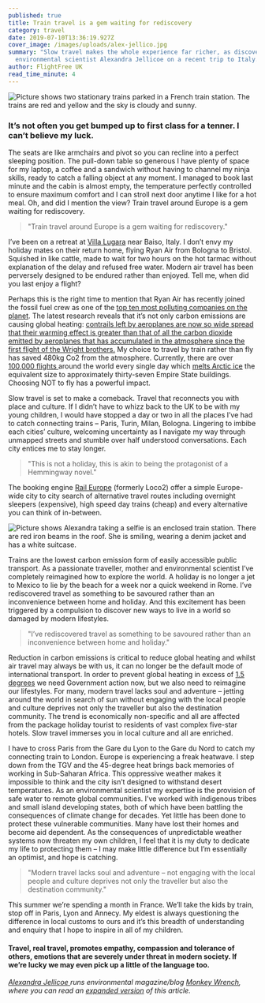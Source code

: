 ```yaml
---
published: true
title: Train travel is a gem waiting for rediscovery
category: travel
date: 2019-07-10T13:36:19.927Z
cover_image: /images/uploads/alex-jellico.jpg
summary: "Slow travel makes the whole experience far richer, as discovered by
  environmental scientist Alexandra Jellicoe on a recent trip to Italy. "
author: FlightFree UK
read_time_minute: 4
---
```

![Picture shows two stationary trains parked in a French train station. The trains are red and yellow and the sky is cloudy and sunny. ](/images/uploads/train-france.jpg "Photo credit: Christopher @seatsea")

### It’s not often you get bumped up to first class for a tenner. I can’t believe my luck.

The seats are like armchairs and pivot so you can recline into a perfect sleeping position. The pull-down table so generous I have plenty of space for my laptop, a coffee and a sandwich without having to channel my ninja skills, ready to catch a falling object at any moment. I managed to book last minute and the cabin is almost empty, the temperature perfectly controlled to ensure maximum comfort and I can stroll next door anytime I like for a hot meal. Oh, and did I mention the view? Train travel around Europe is a gem waiting for rediscovery.

> "Train travel around Europe is a gem waiting for rediscovery."

I’ve been on a retreat at [Villa Lugara](https://villalugara.com/) near Baiso, Italy. I don’t envy my holiday mates on their return home, flying Ryan Air from Bologna to Bristol. Squished in like cattle, made to wait for two hours on the hot tarmac without explanation of the delay and refused free water. Modern air travel has been perversely designed to be endured rather than enjoyed. Tell me, when did you last enjoy a flight? 

Perhaps this is the right time to mention that Ryan Air has recently joined the fossil fuel crew as one of the [top ten most polluting companies on the planet](https://www.transportenvironment.org/press/ryanair-joins-club-europe’s-top-10-carbon-polluters). The latest research reveals that it’s not only carbon emissions are causing global heating: [contrails left by aeroplanes are now so wide spread that their warming effect is greater than that of all the carbon dioxide emitted by aeroplanes that has accumulated in the atmosphere since the first flight of the Wright brothers.](https://www.newscientist.com/article/2207886-it-turns-out-planes-are-even-worse-for-the-climate-than-we-thought/) My choice to travel by train rather than fly has saved 480kg Co2 from the atmosphere. Currently, there are over [100,000 flights ](https://www.statista.com/statistics/564769/airline-industry-number-of-flights/)around the world every single day which [melts Arctic ice](https://www.ucl.ac.uk/news/2016/nov/arctic-sea-ice-loss-linked-personal-co2-emissions) the equivalent size to approximately thirty-seven Empire State buildings. Choosing NOT to fly has a powerful impact.

Slow travel is set to make a comeback. Travel that reconnects you with place and culture. If I didn’t have to whizz back to the UK to be with my young children, I would have stopped a day or two in all the places I’ve had to catch connecting trains – Paris, Turin, Milan, Bologna. Lingering to imbibe each cities’ culture, welcoming uncertainty as I navigate my way through unmapped streets and stumble over half understood conversations. Each city entices me to stay longer. 

> "This is not a holiday, this is akin to being the protagonist of a Hemmingway novel."

The booking engine [Rail Europe](https://raileurope.co.uk) (formerly Loco2) offer a simple Europe-wide city to city search of alternative travel routes including overnight sleepers (expensive), high speed day trains (cheap) and every alternative you can think of in-between. 

![Picture shows Alexandra taking a selfie is an enclosed train station. There are red iron beams in the roof. She is smiling, wearing a denim jacket and has a white suitcase. ](/images/uploads/alex-jellico.jpg "Alexandra happily waiting for a train ")

Trains are the lowest carbon emission form of easily accessible public transport. As a passionate traveller, mother and environmental scientist I’ve completely reimagined how to explore the world. A holiday is no longer a jet to Mexico to lie by the beach for a week nor a quick weekend in Rome. I’ve rediscovered travel as something to be savoured rather than an inconvenience between home and holiday. And this excitement has been triggered by a compulsion to discover new ways to live in a world so damaged by modern lifestyles.

> "I’ve rediscovered travel as something to be savoured rather than an inconvenience between home and holiday."

Reduction in carbon emissions is critical to reduce global heating and whilst air travel may always be with us, it can no longer be the default mode of international transport. In order to prevent global heating in excess of [1.5 degrees](https://www.ipcc.ch/sr15/) we need Government action now, but we also need to reimagine our lifestyles. For many, modern travel lacks soul and adventure – jetting around the world in search of sun without engaging with the local people and culture deprives not only the traveller but also the destination community. The trend is economically non-specific and all are affected from the package holiday tourist to residents of vast complex five-star hotels. Slow travel immerses you in local culture and all are enriched.

I have to cross Paris from the Gare du Lyon to the Gare du Nord to catch my connecting train to London. Europe is experiencing a freak heatwave. I step down from the TGV and the 45-degree heat brings back memories of working in Sub-Saharan Africa. This oppressive weather makes it impossible to think and the city isn’t designed to withstand desert temperatures. As an environmental scientist my expertise is the provision of safe water to remote global communities. I’ve worked with indigenous tribes and small island developing states, both of which have been battling the consequences of climate change for decades. Yet little has been done to protect these vulnerable communities. Many have lost their homes and become aid dependent. As the consequences of unpredictable weather systems now threaten my own children, I feel that it is my duty to dedicate my life to protecting them – I may make little difference but I’m essentially an optimist, and hope is catching. 

> "Modern travel lacks soul and adventure – not engaging with the local people and culture deprives not only the traveller but also the destination community."

This summer we’re spending a month in France. We’ll take the kids by train, stop off in Paris, Lyon and Annecy. My eldest is always questioning the difference in local customs to ours and it’s this breadth of understanding and enquiry that I hope to inspire in all of my children.

#### Travel, real travel, promotes empathy, compassion and tolerance of others, emotions that are severely under threat in modern society. If we’re lucky we may even pick up a little of the language too.

[*Alexandra Jellicoe* ](https://twitter.com/alexjellicoe)*runs environmental magazine/blog* *[Monkey Wrench](https://www.monkeywrench.org.uk/), where you can read an* *[expanded version](https://www.monkeywrench.org.uk/blog/2019/7/2/train-travel-is-a-gem-waiting-for-rediscovery?rq=train%20travel)* *of* *this article.*